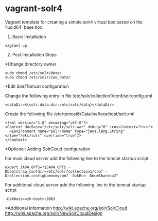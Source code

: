 vagrant-solr4
=============

Vagrant template for creating a simple solr4 virtual box based on the 'lucid64' base box

1. Basic Installation
```
vagrant up
```
2. Post Installation Steps

*Change directory owner
```
sudo chmod /etc/solr/data/
sudo chmod /etc/solr/zoo_data/
```

*Edit Solr/Tomcat configuration

Change the following entry in file /etc/solr/collection1/conf/solrconfig.xml
```
<dataDir>${solr.data.dir:/etc/solr/data}</dataDir>
```

Create the following file /etc/tomcat6/Catalina/localhost/solr.xml
```
<?xml version="1.0" encoding="utf-8"?>
<Context docBase="/etc/solr/solr.war" debug="0" crossContext="true">
  <Environment name="solr/home" type="java.lang.String" value="/etc/solr" override="true"/>
</Context>
```

*Optional: Adding SolrCloud configuration

For main cloud server add the following line to the tomcat startup script
```
export JAVA_OPTS="$JAVA_OPTS -Dbootstrap_confdir=/etc/solr/collection1/conf -Dcollection.configName=myconf -DzkRun -DnumShards=2"
```

For additional cloud server add the following line to the tomcat startup script
```
-DzkHost=<zk-host>:9983
```

*Additional information
http://wiki.apache.org/solr/SolrCloud
http://wiki.apache.org/solr/NewSolrCloudDesign
